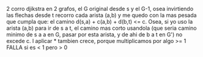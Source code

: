 
2
corro djikstra en 2 grafos, el G original desde s y el G-1, osea invirtiendo las flechas desde t
recorro cada arista (a,b) y me quedo con la mas pesada que cumpla que:
el camino d(s,a) + c(a,b) + d(b,t) <= c. Osea, si yo uso la arista (a,b) para ir de s a t, el camino mas corto usandola (que seria camino minimo de s a a en G, pasar por esta arista, y de ahi de b a t en G') no excede c.
l aplicar * tambien crece, porque multiplicamos por algo >= 1 FALLA si es < 1 pero > 0